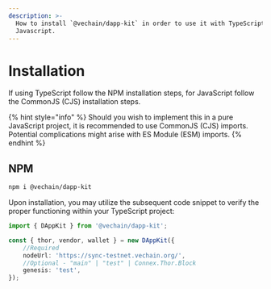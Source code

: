 ```yaml
---
description: >-
  How to install `@vechain/dapp-kit` in order to use it with TypeScript or
  Javascript.
---
```


# Installation

If using TypeScript follow the NPM installation steps, for JavaScript follow the CommonJS (CJS) installation steps.

{% hint style="info" %}
Should you wish to implement this in a pure JavaScript project, it is recommended to use CommonJS (CJS) imports. Potential complications might arise with ES Module (ESM) imports.
{% endhint %}

## NPM

```bash
npm i @vechain/dapp-kit
```

Upon installation, you may utilize the subsequent code snippet to verify the proper functioning within your TypeScript project:

```typescript
import { DAppKit } from '@vechain/dapp-kit';

const { thor, vendor, wallet } = new DAppKit({
    //Required
    nodeUrl: 'https://sync-testnet.vechain.org/', 
    //Optional - "main" | "test" | Connex.Thor.Block
    genesis: 'test', 
});
```
